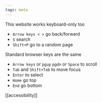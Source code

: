 ```yaml
---
tags: meta
---
```


This website works keyboard-only too  
- `Arrow keys < >` go back/forward 
- `S` search
- `Shift+P` go to a random page 


Standard browser keys are the same 
- `Arrow keys` or `pgup` `pgdn` or `Space` to scroll 
- `Tab` and `Shift+Tab` to move focus 
- `Enter` to select
- `Home` go top 
- `End` go bottom 

[[accessibility]]